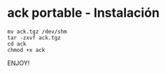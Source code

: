 # ack portable - Instalación
```
mv ack.tgz /dev/shm
tar -zxvf ack.tgz
cd ack
chmod +x ack
```
ENJOY!
